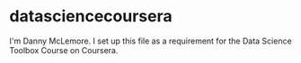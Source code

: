 # datasciencecoursera

I'm Danny McLemore. I set up this file as a requirement for the Data Science Toolbox Course on Coursera. 
